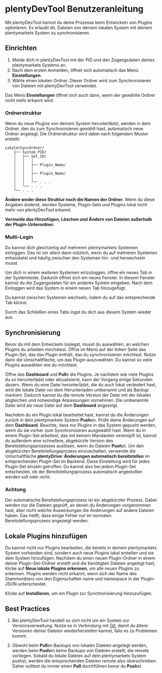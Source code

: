 # plentyDevTool Benutzeranleitung

Mit plentyDevTool kannst du deine Prozesse beim Entwickeln von Plugins optimieren. Es erlaubt dir, Dateien von deinem lokalen System mit deinem plentymarkets System zu synchronisieren.

## Einrichten

1. Melde dich in plentyDevTool mit der PID und den Zugangsdaten deines plentymarkets Systems an.
2. Nach dem ersten Anmelden, öffnet sich automatisch das Menü **Einstellungen**.
3. Wähle einen lokalen Ordner. Dieser Ordner wird zum Synchronisieren von Dateien mit plentyDevTool verwendet.

Das Menü **Einstellungen** öffnet sich auch dann, wenn der gewählte Ordner nicht mehr erkannt wird.

### Ordnerstruktur

Wenn du neue Plugins von deinem System herunterlädst, werden in dem Ordner, den du zum Synchronisieren gewählt hast, automatisch neue Ordner angelegt. Die Ordnerstruktur wird dabei nach folgendem Muster erstellt:

```shell
LokalerSyncOrdner/
    ├── System_PID/
    │   ├── Set_ID/
    │   │   │
    │   │   ├── Plugin_Name/
    │   │   │
    │   │   ├── Plugin_Name/
    │   │   │
    │   │   └── . . .
    │   └── . . .
    └── . . .
```

**Ändere weder diese Struktur noch die Namen der Ordner.** Wenn du diese Angaben änderst, werden Systeme, Plugin-Sets und Plugins lokal nicht mehr von plentyDevTool erkannt.

**Vermeide das Hinzufügen, Löschen und Ändern von Dateien außerhalb der Plugin-Unterordner.**

### Multi-Login

Du kannst dich gleichzeitig auf mehreren plentymarkets Systemen einloggen. Das ist vor allem dann nützlich, wenn du auf mehreren Systemen entwickelst und häufig zwischen den Systemen hin- und herwechseln musst.

Um dich in einem weiteren Systemen einzuloggen, öffne ein neues Tab in der Systemleiste. Dadurch öffnet sich ein neues Fenster. In diesem Fenster kannst du die Zugangsdaten für ein anderes System eingeben. Nach dem Einloggen wird das System in einem neuen Tab hinzugefügt.

Du kannst zwischen Systemen wechseln, indem du auf das entsprechende Tab klickst.

Durch das Schließen eines Tabs logst du dich aus diesem System wieder aus.

## Synchronisierung

Bevor du mit dem Entwickeln loslegst, musst du auswählen, an welchen Plugins du arbeiten möchstest. Öffne im Menü auf der linken Seite das Plugin-Set, das das Plugin enthält, das du synchronisieren möchtest. Nutze dann die Umschaltfläche, um das Plugin auszuwählen. Du kannst so viele Plugins auswählen wie du möchtest.

Öffne das **Dashboard** und **Pull**e die Plugins. Je nachdem wie viele Plugins du so herunterlädst oder aktualisierst, kann der Vorgang einige Sekunden dauern. Wenn du eine Datei herunterlädst, die du auch lokal verändert hast, wird die lokale Datei vor dem Herunterladen umbenannt und als Backup markiert. Dadurch kannst du die remote Version der Datei mit der lokalen abgleichen und notwendige Anpassungen vornehmen. Die umbenannte Datei wird als neue Datei auf dem **Dashboard** angezeigt.

Nachdem du ein Plugin lokal bearbeitet hast, kannst du die Änderungen zurück in dein plentymarkets System **Push**en. Prüfe deine Änderungen auf dem **Dashboard**. Beachte, dass nur Plugins in das System gepusht werden, wenn du sie vorher zum Synchronisieren ausgewählt hast. Wenn du in einem Plugin-Set arbeitest, das mit keinem Mandanten verknüpft ist, kannst du außerdem eine schnellere, abgekürzte Version des Bereitstellungsprozesses auslösen, wenn du Dateien **Push**st. Um den abgekürzten Bereitstellungsprozess einzuschalten, verwende die Umschaltfläche **plentyDrive: Änderungen automatisch bereitstellen** im entsprechenden Plugin-Set im Backend. Diese Einstellung wird für jedes Plugin-Set einzeln getroffen. Du kannst also bei jedem Plugin-Set entscheiden, ob der Bereitstellungsprozess automatisch angestoßen werden soll oder nicht.

### Achtung

Der automatische Bereitstellungsprozess ist ein abgekürzter Prozess. Dabei werden nur die Dateien geprüft, an denen du Änderungen vorgenommen hast, aber nicht welche Auswirkungen die Änderungen auf andere Dateien haben. Das heißt, dass einige Fehler nur im normalen Bereitstellungsprozess angezeigt werden.

## Lokale Plugins hinzufügen

Du kannst nicht nur Plugins bearbeiten, die bereits in deinem plentymarkets System vorhanden sind, sondern auch neue Plugins lokal erstellen und sie dem System hinzufügen. Nachdem du einen neuen Plugin-Ordner in einem deiner Plugin-Set-Ordner erstellt und die benötigten Dateien angelegt hast, klicke auf **Neue lokale Plugins erkennen**, um alle neuen Plugins zu erkennen. Plugins werden nicht erkannt, wenn sich der Name des Stammordners von den Eigenschaften name und namespace in der Plugin-JSON unterscheidet.

Klicke auf **Installieren**, um ein Plugin zur Synchronisierung hinzuzufügen.

## Best Practices

1. Bei plentyDevTool handelt es sich nicht um ein System zur Versionsverwaltung. Nutze es in Verbindung mit [Git](https://git-scm.com/), damit du ältere Versionen deiner Dateien wiederherstellen kannst, falls es zu Problemen kommt.

2. Obwohl beim **Pull**en Backups von lokalen Dateien angelegt werden, werden beim **Push**en keine Backups von Dateien erstellt, die remote vorliegen. Sobald du lokale Dateien auf dein plentymarkets System pushst, werden die entsprechenden Dateien remote also überschrieben. Daher solltest du immer einen **Pull** durchführen bevor du **Push**st.